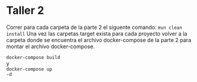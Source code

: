 <h1>Taller 2</h1>
Correr para cada carpeta de la parte 2 el siguente comando:
<code>mvn clean install</code>
Una vez las carpetas target exista para cada proyecto volver a la carpeta donde se encuentra el archivo docker-compose de la parte 2 para montar el archivo docker-compose.

<code>docker-compose build</code>
<br> y <br>
<code>docker-compose up -d</code>

